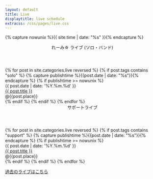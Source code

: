 ```yaml
---
layout: default
title: Live
displaytitle: live schedule
extracss: /css/pages/live.css
---
```

{% capture nowunix %}{{ site.time | date: "%s" }}{% endcapture %}
<div class="live-list-outer">
	<div class="live-list">
		<header>れーみ&#x2606; ライブ (ソロ・バンド)</header>
		{% for post in site.categories.live reversed %}
		{% if post.tags contains "solo" %}
		{% capture publishtime %}{{post.date | date: "%s"}}{% endcapture %}
		{% if publishtime >= nowunix %}
		<article class="post-thumb">
			<div class="date">
				{{ post.date | date: '%Y.%m.%d' }}
			</div>
			<div class="text">
				<div class="title">
					<a href="{{ page.url | ptr }}{{ post.url }}">{{ post.title }}
						<i class="fa fa-arrow-circle-right fa-lg"></i></a>
				</div>
				<div class="content">
					@{{post.place}}
				</div>
			</div>
		</article>
		{% endif %}
		{% endif %}
		{% endfor %}
	</div>
	<div class="live-list">
		<header>サポートライブ</header>
		{% for post in site.categories.live reversed %}
		{% if post.tags contains "support" %}
		{% capture publishtime %}{{post.date | date: "%s"}}{% endcapture %}
		{% if publishtime >= nowunix %}
		<article class="post-thumb">
			<div class="date">
				{{ post.date | date: '%Y.%m.%d' }}
			</div>
			<div class="text">
				<div class="title">
					<a href="{{ page.url | ptr }}{{ post.url }}">{{ post.title }}
						<i class="fa fa-arrow-circle-right fa-lg"></i></a>
				</div>
				<div class="content">
					@{{post.place}}
				</div>
			</div>
		</article>
		{% endif %}	
		{% endif %}
		{% endfor %}
	</div>
</div>

<a href="{{page.url | ptr}}/live/archive/">過去のライブはこちら</a>